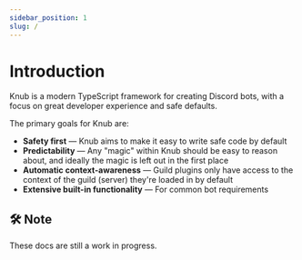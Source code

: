 ```yaml
---
sidebar_position: 1
slug: /
---
```


# Introduction

Knub is a modern TypeScript framework for creating Discord bots,
with a focus on great developer experience and safe defaults.

The primary goals for Knub are:
* **Safety first** — Knub aims to make it easy to write safe code by default
* **Predictability** — Any "magic" within Knub should be easy to reason about, and ideally the magic is left out in the first place
* **Automatic context-awareness** — Guild plugins only have access to the context of the guild (server) they're loaded in by default
* **Extensive built-in functionality** — For common bot requirements

## 🛠 Note

These docs are still a work in progress.
